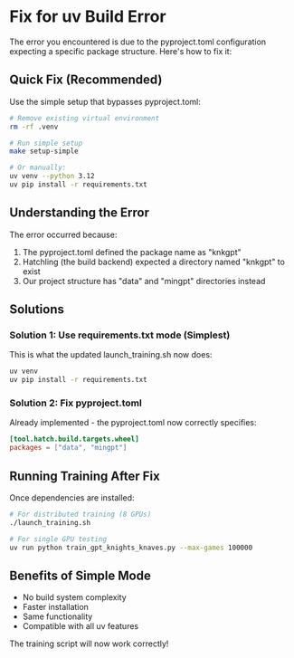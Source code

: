 # Fix for uv Build Error

The error you encountered is due to the pyproject.toml configuration expecting a specific package structure. Here's how to fix it:

## Quick Fix (Recommended)

Use the simple setup that bypasses pyproject.toml:

```bash
# Remove existing virtual environment
rm -rf .venv

# Run simple setup
make setup-simple

# Or manually:
uv venv --python 3.12
uv pip install -r requirements.txt
```

## Understanding the Error

The error occurred because:
1. The pyproject.toml defined the package name as "knkgpt"
2. Hatchling (the build backend) expected a directory named "knkgpt" to exist
3. Our project structure has "data" and "mingpt" directories instead

## Solutions

### Solution 1: Use requirements.txt mode (Simplest)
This is what the updated launch_training.sh now does:
```bash
uv venv
uv pip install -r requirements.txt
```

### Solution 2: Fix pyproject.toml
Already implemented - the pyproject.toml now correctly specifies:
```toml
[tool.hatch.build.targets.wheel]
packages = ["data", "mingpt"]
```

## Running Training After Fix

Once dependencies are installed:

```bash
# For distributed training (8 GPUs)
./launch_training.sh

# For single GPU testing
uv run python train_gpt_knights_knaves.py --max-games 100000
```

## Benefits of Simple Mode

- No build system complexity
- Faster installation
- Same functionality
- Compatible with all uv features

The training script will now work correctly!